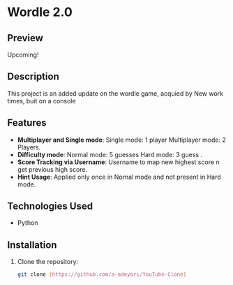 # Wordle 2.0

## Preview


Upcoming!



## Description

This project is an added update on the wordle game, acquied by New work times, buit on a console

## Features

- **Multiplayer and Single mode**: Single mode: 1 player Multiplayer mode: 2 Players.
- **Difficulty mode**: Normal mode: 5 guesses Hard mode: 3 guess .
- **Score Tracking via Username**: Username to map new highest score n get previous high score.
- **Hint Usage**: Applied only once in Nornal mode and not present in Hard mode.

## Technologies Used

- Python

## Installation

1. Clone the repository:
   ```bash
   git clone [https://github.com/a-adeyori/YouTube-Clone]
